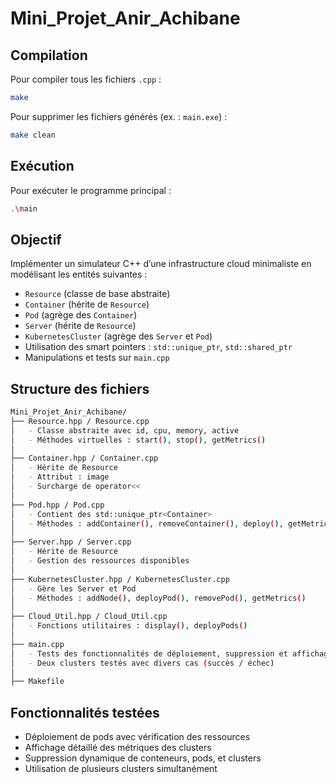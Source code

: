 # Mini_Projet_Anir_Achibane

## Compilation

Pour compiler tous les fichiers `.cpp` :

```sh
make
```

Pour supprimer les fichiers générés (ex. : `main.exe`) :

```sh
make clean
```

## Exécution

Pour exécuter le programme principal :

```sh
.\main
```

## Objectif

Implémenter un simulateur C++ d’une infrastructure cloud minimaliste en modélisant les entités suivantes :

- `Resource` (classe de base abstraite)
- `Container` (hérite de `Resource`)
- `Pod` (agrège des `Container`)
- `Server` (hérite de `Resource`)
- `KubernetesCluster` (agrège des `Server` et `Pod`)
- Utilisation des smart pointers : `std::unique_ptr`, `std::shared_ptr`
- Manipulations et tests sur `main.cpp`

## Structure des fichiers

```sh
Mini_Projet_Anir_Achibane/
├── Resource.hpp / Resource.cpp
│   - Classe abstraite avec id, cpu, memory, active
│   - Méthodes virtuelles : start(), stop(), getMetrics()
│
├── Container.hpp / Container.cpp
│   - Hérite de Resource
│   - Attribut : image
│   - Surcharge de operator<<
│
├── Pod.hpp / Pod.cpp
│   - Contient des std::unique_ptr<Container>
│   - Méthodes : addContainer(), removeContainer(), deploy(), getMetrics()
│
├── Server.hpp / Server.cpp
│   - Hérite de Resource
│   - Gestion des ressources disponibles
│
├── KubernetesCluster.hpp / KubernetesCluster.cpp
│   - Gère les Server et Pod
│   - Méthodes : addNode(), deployPod(), removePod(), getMetrics()
│
├── Cloud_Util.hpp / Cloud_Util.cpp
│   - Fonctions utilitaires : display(), deployPods()
│
├── main.cpp
│   - Tests des fonctionnalités de déploiement, suppression et affichage
│   - Deux clusters testés avec divers cas (succès / échec)
│
├── Makefile
```

## Fonctionnalités testées

- Déploiement de pods avec vérification des ressources
- Affichage détaillé des métriques des clusters
- Suppression dynamique de conteneurs, pods, et clusters
- Utilisation de plusieurs clusters simultanément

